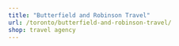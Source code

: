 ```yaml
---
title: "Butterfield and Robinson Travel"
url: /toronto/butterfield-and-robinson-travel/
shop: travel agency
---
```

